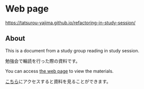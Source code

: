 # Web page

https://tatsurou-yajima.github.io/refactoring-in-study-session/

## About

This is a document from a study group reading in study session.

勉強会で輪読を行った際の資料です。

You can access [the web page](https://tatsurou-yajima.github.io/refactoring-in-study-session/) to view the materials.

[こちら](https://tatsurou-yajima.github.io/refactoring-in-study-session/)にアクセスすると資料を見ることができます。
